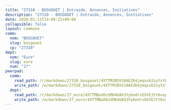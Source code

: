 ```yaml
---
title: "27310 - BOSGOUET | Entraide, Annonces, Initiatives"
description: "27310 - BOSGOUET | Entraide, Annonces, Initiatives"
date: 2020-01-11T14:09:21+09:00
collapsible: false
layout: commune
comm:
  nom: "BOSGOUET"
  slug: bosgouet
  cp: "27310"
dept:
  nom: "Eure"
  slug: eure
  num: "27"
peerpad:
  comm:
    read_path: /r/markdown/27310_bosgouet/4XTTMJB5V18AEZK4jmqsxb3zyYxYbMrtHmXSvNENZndLLwDBL
    write_path: /w/markdown/27310_bosgouet/4XTTMJB5V18AEZK4jmqsxb3zyYxYbMrtHmXSvNENZndLLwDBL-K3TgURCRJFHXGp1e2cXqkF3fMTtfsyJ84ZndZDbdDS63dMjVafbPqsFGbtttENXYsiCM6fFEkMDRnobPsqPvn2FePTrCWP9PAjKqxyxdtLsK2eccFvm86xGaEgpFHXX5aceYG3mY
  dept:
    read_path: /r/markdown/27_eure/4XTTMBaX6xSM64UAX3YybedrsEGYEJtt6vopdQsPEFtGijgwg
    write_path: /w/markdown/27_eure/4XTTMBaX6xSM64UAX3YybedrsEGYEJtt6vopdQsPEFtGijgwg-K3TgUmjy61Gu7ZFzjoVmiacXP2Rc4pq6sxVCYUX3mFQZWQw9yCKsEoAMagtuW4jJTYhK96DsWW4cPmZLagvQNZ34BscGcu4btrtJibt18c1mpqofaWe6Q3RartDiuMTjY7NrsH4r
---
```


